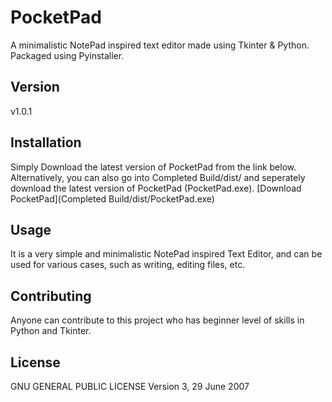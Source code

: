 # PocketPad

A minimalistic NotePad inspired text editor made using Tkinter & Python.
Packaged using Pyinstaller.

## Version

v1.0.1

## Installation

Simply Download the latest version of PocketPad from the link below.
Alternatively, you can also go into Completed Build/dist/ and seperately download the latest version of PocketPad (PocketPad.exe).
[Download PocketPad](Completed Build/dist/PocketPad.exe)

## Usage

It is a very simple and minimalistic NotePad inspired Text Editor, and can be used for various cases, such as writing, editing files, etc.

## Contributing

Anyone can contribute to this project who has beginner level of skills in Python and Tkinter.

## License

GNU GENERAL PUBLIC LICENSE Version 3, 29 June 2007
